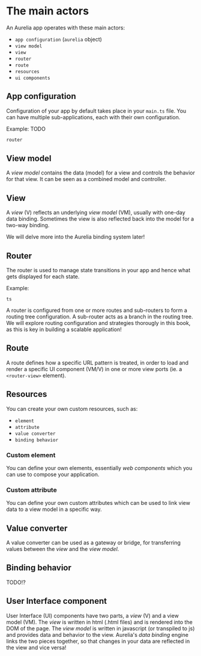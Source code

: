 # The main actors

An Aurelia app operates with these main actors:

* `app configuration` \(`aurelia` object\)
* `view model`
* `view`
* `router`
* `route`
* `resources`
* `ui components`

## App configuration

Configuration of your app by default takes place in your `main.ts` file. You can have multiple sub-applications, each with their own configuration.

Example: TODO

```ts
router
```

## View model

A _view model_ contains the data \(model\) for a view and controls the behavior for that view. It can be seen as a combined model and controller.

## View

A _view_ \(V\) reflects an underlying _view model_ \(VM\), usually with one-day data binding. Sometimes the view is also reflected back into the model for a two-way binding.

We will delve more into the Aurelia binding system later!

## Router

The router is used to manage state transitions in your app and hence what gets displayed for each state.

Example:

`ts`

A router is configured from one or more routes and sub-routers to form a routing tree configuration. A sub-router acts as a branch in the routing tree. We will explore routing configuration and strategies thorougly in this book, as this is key in building a scalable application!

## Route

A route defines how a specific URL pattern is treated, in order to load and render a specific UI component \(VM\/V\) in one or more view ports \(ie. a `<router-view>` element\).

## Resources

You can create your own custom resources, such as:

* `element`
* `attribute`
* `value converter`
* `binding behavior`

### Custom element

You can define your own elements, essentially _web components_ which you can use to compose your application.

### Custom attribute

You can define your own custom attributes which can be used to link view data to a view model in a specific way.

## Value converter

A value converter can be used as a gateway or bridge, for transferring values between the _view_ and the _view model_.

## Binding behavior

TODO!?

## User Interface component

User Interface (UI) components have two parts, a _view_ \(V\) and a view model \(VM\). The _view_ is written in html \(.html files\) and is rendered into the DOM of the page. The _view model_ is written in javascript \(or transpiled to js\) and provides data and behavior to the view. Aurelia's _data binding_ engine links the two pieces together, so that changes in your data are reflected in the view and vice versa!

